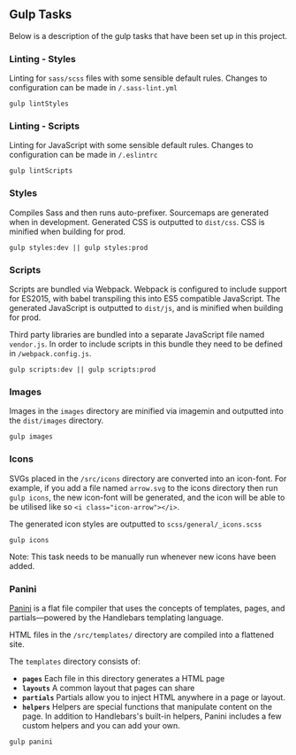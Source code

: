 ## Gulp Tasks
Below is a description of the gulp tasks that have been set up in this project.

### Linting - Styles
Linting for `sass/scss` files with some sensible default rules. Changes to configuration can be made in `/.sass-lint.yml`

```
gulp lintStyles
```

### Linting - Scripts
Linting for JavaScript with some sensible default rules. Changes to configuration can be made in `/.eslintrc`

```
gulp lintScripts
```

### Styles
Compiles Sass and then runs auto-prefixer. Sourcemaps are generated when in development. Generated CSS is outputted to `dist/css`. CSS is minified when building for prod.

```
gulp styles:dev || gulp styles:prod
```

### Scripts
Scripts are bundled via Webpack. Webpack is configured to include support for ES2015, with babel transpiling this into ES5 compatible JavaScript. The generated JavaScript is outputted to `dist/js`, and is minified when building for prod.

Third party libraries are bundled into a separate JavaScript file named `vendor.js`. In order to include scripts in this bundle they need to be defined in `/webpack.config.js`.

```
gulp scripts:dev || gulp scripts:prod
```

### Images
Images in the `images` directory are minified via imagemin and outputted into the `dist/images` directory.

```
gulp images
```

### Icons
SVGs placed in the `/src/icons` directory are converted into an icon-font. For example, if you add a file named `arrow.svg` to the icons directory then run `gulp icons`, the new icon-font will be generated, and the icon will be able to be utilised like so `<i class="icon-arrow"></i>`.

The generated icon styles are outputted to `scss/general/_icons.scss`

```
gulp icons
```
Note: This task needs to be manually run whenever new icons have been added.

### Panini
[Panini](http://foundation.zurb.com/sites/docs/panini.html) is a flat file compiler that uses the concepts of templates, pages, and partials—powered by the Handlebars templating language.

HTML files in the `/src/templates/` directory are compiled into a flattened site.

The `templates` directory consists of:

* **`pages`**
Each file in this directory generates a HTML page
* **`layouts`**
A common layout that pages can share
* **`partials`**
Partials allow you to inject HTML anywhere in a page or layout.
* **`helpers`**
Helpers are special functions that manipulate content on the page. In addition to Handlebars's built-in helpers, Panini includes a few custom helpers and you can add your own.

```
gulp panini
```
